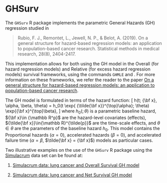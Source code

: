 # GHSurv
The `GHSurv` R package implements the parametric General Hazards (GH) regression studied in 

> Rubio, F. J., Remontet, L., Jewell, N. P., & Belot, A. (2019). On a general structure for hazard-based regression models: 
an application to population-based cancer research. Statistical methods in medical research, 28(8), 2404-2417.

This implementation allows for both using the GH model in the Overall (for hazard regression models) and Relative (for excess hazard regression models) 
survival frameworks, using the commands `GHMLE` and . For more information on these frameworks, we refer the reader to the paper
[On a general structure for hazard-based regression models: an application to population-based cancer research](https://doi.org/10.1177%2F0962280218782293).

The GH model is formulated in terms of the hazard function:
\[
h(t; {\bf x}, \alpha, \beta, \theta) = h_0(t \exp\{ {\tilde{\bf x}}^{\top}\alpha\}; \theta) \exp\{{\bf x}^{\top}\beta\},
\]
where $h_0(;\theta)$ is a parametric baseline hazard, ${\bf x}\in {\mathbb R^p}$ are the hazard-level covariates (effects), 
${\tilde{\bf x}}\in{\mathbb R}^{\tilde{p}}$ are the time-scale effects, and $\theta\in\theta$ are the parameters of the baseline hazard $h_0$. 
This model contains the Proportional hazards ($\alpha=0$), accelerated hazards ($\beta=0$), 
and accelerated failure time ($\alpha = \beta$, $\tilde{\bf x} = {\bf x}$) models as particular cases.

Two illustrative examples on the use of the `GHSurv` R package using the [Simulacrum](https://rpubs.com/FJRubio/GHSimulacrum) data set can be found at:

1. [Simulacrum data: lung cancer and Overall Survival GH model](https://rpubs.com/FJRubio/GHSimulacrum)

2. [Simulacrum data: lung cancer and Net Survival GH model](https://rpubs.com/FJRubio/GEHSimulacrum)
